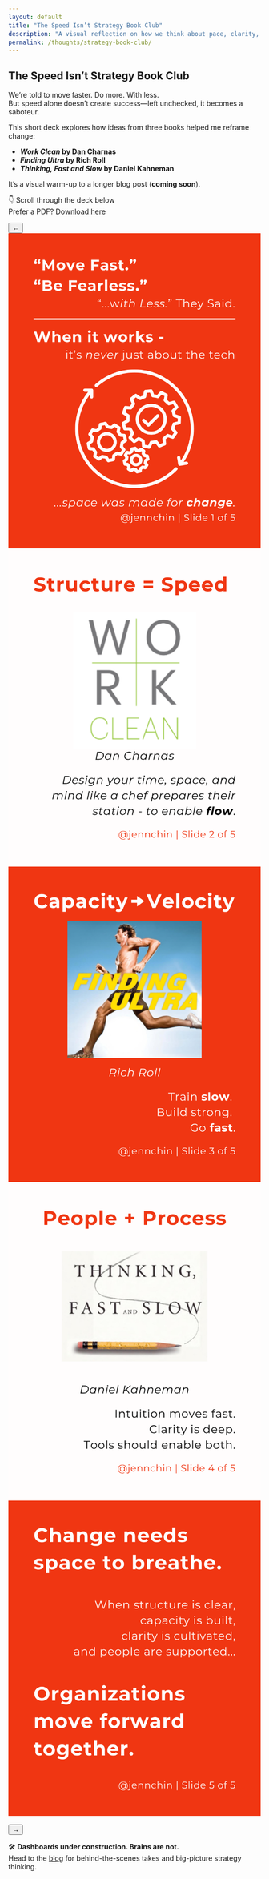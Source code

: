 ```yaml
---
layout: default
title: "The Speed Isn’t Strategy Book Club"
description: "A visual reflection on how we think about pace, clarity, and change."
permalink: /thoughts/strategy-book-club/
---
```


## The Speed Isn’t Strategy Book Club

We’re told to move faster. Do more. With less.  
But speed alone doesn’t create success—left unchecked, it becomes a saboteur.

This short deck explores how ideas from three books helped me reframe change:
- ***Work Clean* by Dan Charnas**
- ***Finding Ultra* by Rich Roll**
- ***Thinking, Fast and Slow* by Daniel Kahneman**

It’s a visual warm-up to a longer blog post (**coming soon**).

👇 Scroll through the deck below  
Prefer a PDF? [Download here](/docs/The%20Speed%20Isn’t%20Strategy%20Book%20Club.pdf)  
<div class="carousel-wrapper">
  <button class="carousel-nav left" aria-label="Scroll left">←</button>
  <div class="carousel" id="deck-carousel" tabindex="0">
    <img src="/assets/images/strategy-book-club/strategy-slide-1.png" class="carousel-slide" alt="Slide 1">
    <img src="/assets/images/strategy-book-club/strategy-slide-2.png" class="carousel-slide" alt="Slide 2">
    <img src="/assets/images/strategy-book-club/strategy-slide-3.png" class="carousel-slide" alt="Slide 3">
    <img src="/assets/images/strategy-book-club/strategy-slide-4.png" class="carousel-slide" alt="Slide 4">
    <img src="/assets/images/strategy-book-club/strategy-slide-5.png" class="carousel-slide" alt="Slide 5">
  </div>

  <button class="carousel-nav right" aria-label="Scroll right">→</button>
  <div class="carousel-fade left-fade"></div>
  <div class="carousel-fade right-fade"></div>
</div>


🛠️ **Dashboards under construction. Brains are not.**  
Head to the [blog](/why/) for behind-the-scenes takes and big-picture strategy thinking.
